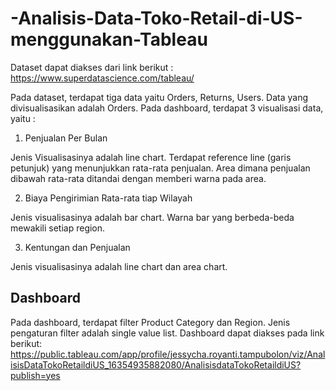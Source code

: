 # -Analisis-Data-Toko-Retail-di-US-menggunakan-Tableau

Dataset dapat diakses dari link berikut :
https://www.superdatascience.com/tableau/

Pada dataset, terdapat tiga data yaitu  Orders, Returns, Users. Data yang divisualisasikan adalah Orders.
Pada dashboard, terdapat 3 visualisasi data, yaitu : 
1. Penjualan Per Bulan

Jenis Visualisasinya adalah line chart. 
Terdapat reference line (garis petunjuk) yang menunjukkan rata-rata penjualan. Area dimana penjualan dibawah rata-rata ditandai dengan memberi warna pada area.

2. Biaya Pengirimian Rata-rata tiap Wilayah

Jenis visualisasinya adalah bar chart. Warna bar yang berbeda-beda mewakili setiap region.

3. Kentungan dan Penjualan

Jenis visualisasinya adalah line chart dan area chart. 

## Dashboard
Pada dashboard, terdapat filter Product Category dan Region. Jenis pengaturan filter adalah  single value list. 
Dashboard dapat diakses pada link berikut:
https://public.tableau.com/app/profile/jessycha.royanti.tampubolon/viz/AnalisisDataTokoRetaildiUS_16354935882080/AnalisisdataTokoRetaildiUS?publish=yes
